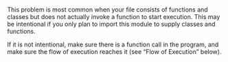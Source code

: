 ###
This problem is most common when your file consists of functions and classes but does not actually invoke a function to start execution. This may be intentional if you only plan to import this module to supply classes and functions.

If it is not intentional, make sure there is a function call in the program, and make sure the flow of execution reaches it (see “Flow of Execution” below).

